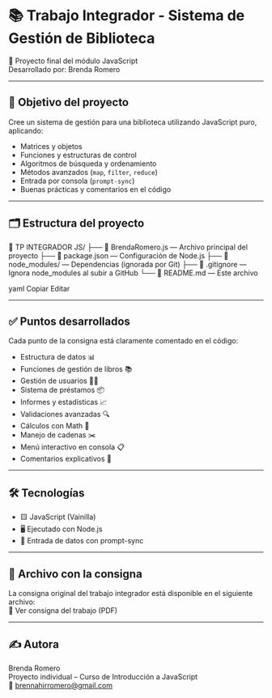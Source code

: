 # 📚 Trabajo Integrador - Sistema de Gestión de Biblioteca  
🧠 Proyecto final del módulo JavaScript  
Desarrollado por: Brenda Romero  

---

## 🎯 Objetivo del proyecto  
Cree un sistema de gestión para una biblioteca utilizando JavaScript puro, aplicando:  

- Matrices y objetos  
- Funciones y estructuras de control  
- Algoritmos de búsqueda y ordenamiento  
- Métodos avanzados (`map`, `filter`, `reduce`)  
- Entrada por consola (`prompt-sync`)  
- Buenas prácticas y comentarios en el código  

---

## 🗂️ Estructura del proyecto  
📁 TP INTEGRADOR JS/
├── 📄 BrendaRomero.js — Archivo principal del proyecto
├── 📄 package.json — Configuración de Node.js
├── 📁 node_modules/ — Dependencias (ignorada por Git)
├── 📄 .gitignore — Ignora node_modules al subir a GitHub
└── 📄 README.md — Este archivo

yaml
Copiar
Editar

---

## ✅ Puntos desarrollados  
Cada punto de la consigna está claramente comentado en el código:  

- Estructura de datos 📊  
- Funciones de gestión de libros 📚  
- Gestión de usuarios 🧑‍💻  
- Sistema de préstamos 📦  
- Informes y estadísticas 📈  
- Validaciones avanzadas 🔍  
- Cálculos con Math 🧮  
- Manejo de cadenas ✂️  
- Menú interactivo en consola 📋  
- Comentarios explicativos 📝  

---

## 🛠 Tecnologías  
- 🟨 JavaScript (Vainilla)  
- 🖥️ Ejecutado con Node.js  
- 🧾 Entrada de datos con prompt-sync  

---

## 📎 Archivo con la consigna  
La consigna original del trabajo integrador está disponible en el siguiente archivo:  
📄 Ver consigna del trabajo (PDF)  

---

## ✍️ Autora  
Brenda Romero  
Proyecto individual – Curso de Introducción a JavaScript  
📧 brennahirromero@gmail.com  
